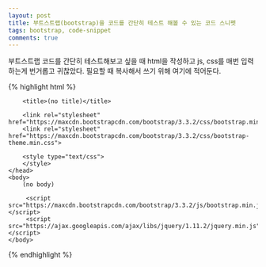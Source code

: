 ```yaml
---
layout: post
title: 부트스트랩(bootstrap)을 코드를 간단히 테스트 해볼 수 있는 코드 스니펫
tags: bootstrap, code-snippet 
comments: true
---
```


부트스트랩 코드를 간단히 테스트해보고 싶을 때 html을 작성하고 js, css를 매번 입력하는게 번거롭고 귀찮았다. 필요할 때 복사해서 쓰기 위해 여기에 적어둔다.

{% highlight html %}
<!DOCTYPE html>
<html lang="ko">
    <head>
        <meta charset="utf-8">
        <meta http-equiv="X-UA-Compatible" content="IE=edge">
        <meta name="viewport" content="width=device-width, initial-scale=1">

        <title>(no title)</title>

        <link rel="stylesheet" href="https://maxcdn.bootstrapcdn.com/bootstrap/3.3.2/css/bootstrap.min.css">
        <link rel="stylesheet" href="https://maxcdn.bootstrapcdn.com/bootstrap/3.3.2/css/bootstrap-theme.min.css">

        <style type="text/css">
        </style>
    </head>
    <body>
        (no body)

         <script src="https://maxcdn.bootstrapcdn.com/bootstrap/3.3.2/js/bootstrap.min.js"></script>
         <script src="https://ajax.googleapis.com/ajax/libs/jquery/1.11.2/jquery.min.js"></script>
    </body>
</html>
{% endhighlight %}
                        
